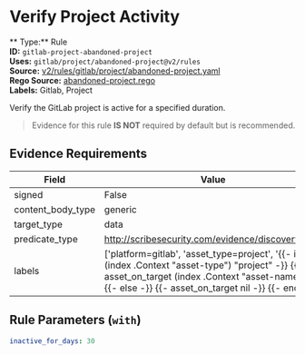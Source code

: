 # Verify Project Activity  
** Type:** Rule  
**ID:** `gitlab-project-abandoned-project`  
**Uses:** `gitlab/project/abandoned-project@v2/rules`  
**Source:** [v2/rules/gitlab/project/abandoned-project.yaml](https://github.com/scribe-public/sample-policies/v2/rules/gitlab/project/abandoned-project.yaml)  
**Rego Source:** [abandoned-project.rego](https://github.com/scribe-public/sample-policies/v2/rules/gitlab/project/abandoned-project.rego)  
**Labels:** Gitlab, Project  

Verify the GitLab project is active for a specified duration.

> Evidence for this rule **IS NOT** required by default but is recommended.


## Evidence Requirements  
| Field | Value |
|-------|-------|
| signed | False |
| content_body_type | generic |
| target_type | data |
| predicate_type | http://scribesecurity.com/evidence/discovery/v0.1 |
| labels | ['platform=gitlab', 'asset_type=project', '{{- if eq (index .Context "asset-type") "project" -}} {{- asset_on_target (index .Context "asset-name") -}} {{- else -}} {{- asset_on_target nil -}} {{- end -}}'] |

## Rule Parameters (`with`)  
```yaml
inactive_for_days: 30
```

